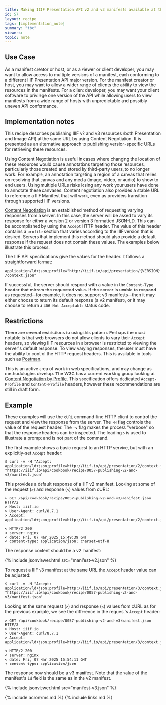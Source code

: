 ```yaml
---
title: Making IIIF Presentation API v2 and v3 manifests available at the same URL
id: 57
layout: recipe
tags: [implementation_note]
summary: "tbc"
viewers:
topic: note
---
```



## Use Case
As a manifest creator or host, or as a viewer or client developer, you may want to allow access to multiple versions of a manifest, each conforming to a different IIIF Presentation API major version. For the manifest creator or host, you may want to allow a wider range of clients the ability to view the resources in the manifests. For a client developer, you may want your client software to privilege one version of the API while allowing users to view manifests from a wide range of hosts with unpredictable and possibly uneven API conformance.

## Implementation notes

This recipe describes publishing IIIF v2 and v3 resources (both Presentation and Image API) at the same URL by using Content Negotiation. It is presented as an alternative approach to publishing version-specific URLs for retrieving these resources.

Using Content Negotiation is useful in cases where changing the location of these resources would cause annotations targeting those resources, particularly those created and stored by third-party users, to no longer work. For example, an annotation targeting a region of a canvas that relies on resolving that canvas and any media (image, video, or audio) to show to end users. Using multiple URLs risks losing any work your users have done to annotate these canvases. Content negotiation also provides a stable URL to reference a IIIF Manifest that will work, even as providers transition through 
supported IIIF versions.

[Content Negotiation](https://developer.mozilla.org/en-US/docs/Web/HTTP/Content_negotiation) is an established method of requesting varying responses from a server. In this case, the server will be asked to vary its response for either a version 2 or version 3 formatted JSON-LD. This can be accomplished by using the `Accept` HTTP header. The value of this header contains a `profile` section that varies according to the IIIF version that is desired. Servers that implement this method should also provide a default response if the request does not contain these values. The examples below illustrate this process.

The IIIF API specifications give the values for the header. It follows a straightforward format:

`application/ld+json;profile="http://iiif.io/api/presentation/{VERSION}/context.json"`

If successful, the server should respond with a value in the `Content-Type` header that mirrors the requested value. If the server is unable to respond as requested--for example, it does not support v3 manifests--then it may either choose to return its default response (a v2 manifest), or it may choose to return a `406 Not Acceptable` status code. 

## Restrictions

There are several restrictions to using this pattern. Perhaps the most notable is that web browsers do not allow clients to vary their `Accept` headers, so viewing IIIF resources in a browser is restricted to viewing the server's default response. To view varying responses, the user must have the ability to control the HTTP request headers. This is available in tools such as [Postman](https://www.postman.com/).

This is an active area of work in web specifications, and may change as methodologies develop. The W3C has a current working group looking at [Content Negotiation by Profile](https://www.w3.org/TR/dx-prof-conneg/.). This specification offers dedicated `Accept-Profile` and `Content-Profile` headers, however these recommendations are
still in draft form.

## Example

These examples will use the `cURL` command-line HTTP client to control the request and view the response from the server. The `-H` flag controls the value of the request header. The `-v` flag makes the process "verbose" so that the response headers can be inspected. The leading `$` is used to illustrate a prompt and is not part of the command.

The first example shows a basic request to an HTTP service, but with an explicitly-set `Accept` header:

    $ curl -v -H "Accept: application/ld+json;profile=http://iiif.io/api/presentation/2/context.json" "https://iiif.io/api/cookbook/recipe/0057-publishing-v2-and-v3/manifest.json"

This provides a default response of a IIIF v2 manifest. Looking at some of the request (`>`) and response (`<`) values from cURL:

    > GET /api/cookbook/recipe/0057-publishing-v2-and-v3/manifest.json HTTP/2
    > Host: iiif.io
    > User-Agent: curl/8.7.1
    > Accept: application/ld+json;profile=http://iiif.io/api/presentation/2/context.json

    < HTTP/2 200
    < server: nginx
	< date: Fri, 07 Mar 2025 15:49:39 GMT
    < content-type: application/json; charset=utf-8    

The response content should be a v2 manifest:

{% include jsonviewer.html src="manifest-v2.json" %}

To request a IIIF v3 manifest at the same URL the `Accept` header value can be adjusted:

    $ curl -v -H "Accept: application/ld+json;profile=http://iiif.io/api/presentation/3/context.json" "https://iiif.io/api/cookbook/recipe/0057-publishing-v2-and-v3/manifest.json"

Looking at the same request (`>`) and response (`<`) values from cURL as for the previous example, we see the difference in the request's `Accept` header:

    > GET /api/cookbook/recipe/0057-publishing-v2-and-v3/manifest.json HTTP/2
    > Host: iiif.io
    > User-Agent: curl/8.7.1
    > Accept: application/ld+json;profile=http://iiif.io/api/presentation/3/context.json

    < HTTP/2 200
    < server: nginx
	< date: Fri, 07 Mar 2025 15:54:11 GMT
	< content-type: application/json

The response now should be a v3 manifest. Note that the value of the manifest's `id` field is the same as in the v2 manifest.

{% include jsonviewer.html src="manifest-v3.json" %}

{% include acronyms.md %}
{% include links.md %}

